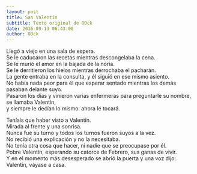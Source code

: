 ```yaml
---
layout: post
title: San Valentín
subtitle: Texto original de ODck
date: 2016-09-13 06:43:00
author: ODck
---
```


Llegó a viejo en una sala de espera.  
Se le caducaron las recetas mientras descongelaba la cena.  
Se le murió el amor en la bajada de la noria.  
Se le derritieron los hielos mientras derrochaba el pacharán.  
La gente entraba en la consulta, y él siguió en ese mismo asiento.  
No había nada peor para él que esperar sentado mientras los demás pasaban delante suyo.  
Pasaron los días y vinieron varias enfermeras para preguntarle su nombre,  
se llamaba Valentín,  
y siempre le decían lo mismo: ahora le tocará.

Teníais que haber visto a Valentín.  
Mirada al frente y una sonrisa.  
Nunca fue su turno y todos los turnos fueron suyos a la vez.  
No recibió una explicación y no la necesitaba.  
No tenía otra cosa que hacer, ni nadie que se preocupase por él.  
Pobre Valentín, esperando su catorce de Febrero, sus ganas de vivir.  
Y en el momento más desesperado se abrió la puerta y una voz dijo: Valentín, váyase a casa.
